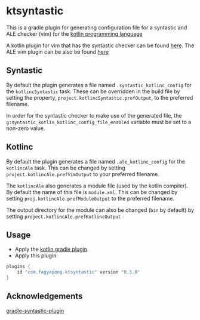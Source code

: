 # ktsyntastic

This is a gradle plugin for generating configuration file for
a syntastic and ALE checker (vim) for the [kotlin programming language](https://kotlinlang.org)

A kotlin plugin for vim that has the syntastic checker can be found
[here](https://github.com/francis36012/kotlin-vim). The ALE vim plugin
can be also be found [here](https://github.com/w0rp/ale)

## Syntastic
By default the plugin generates a file named `.syntastic_kotlinc_config` for the
`kotlincSyntastic` task.  These can be overridden in the build file by setting the property,
`project.kotlincSyntastic.prefOutput`, to the preferred filename.

In order for the syntastic checker to make use of the generated file, the 
`g:syntastic_kotlin_kotlinc_config_file_enabled` variable must be set to a
non-zero value.

## Kotlinc
By default the plugin generates a file named `.ale_kotlinc_config` for the
`kotlincAle` task. This can be changed by setting `project.kotlincAle.prefVimOutput`
to your preferred filename.

The `kotlincAle` also generates a module file (used by the kotlin compiler). By
default the name of this file is `module.xml`. This can be changed by setting
`proj.kotlincAle.prefModuleOutput` to the preferred filename.

The output directory for the module can also be changed (`bin` by default) by
setting `project.kotlincAle.prefKotlincOutput`

## Usage
- Apply the [kotlin gradle plugin](https://kotlinlang.org/docs/reference/using-gradle.html) 
- Apply this plugin:
```groovy
plugins {
	id "com.fagyapong.ktsyntastic" version "0.3.0"
}
```

## Acknowledgements
[gradle-syntastic-plugin](https://github.com/Scuilion/gradle-syntastic-plugin)
